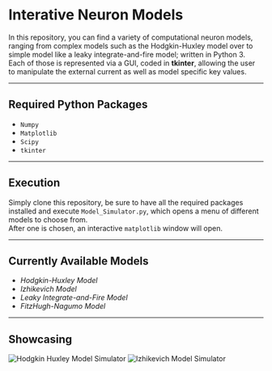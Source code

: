 # Interative Neuron Models
In this repository, you can find a variety of computational neuron models,
ranging from complex models such as the Hodgkin-Huxley model over to simple
model like a leaky integrate-and-fire model; written in Python 3.  
Each of those is represented via a GUI, coded in **tkinter**, allowing the
user to manipulate the external current as well as model specific key values.

---

## Required Python Packages
- ```Numpy```
- ```Matplotlib```
- ```Scipy```
- ```tkinter```

---

## Execution
Simply clone this repository, be sure to have all the required packages
installed and execute ```Model_Simulator.py```, which opens a menu of different
models to choose from.  
After one is chosen, an interactive ```matplotlib``` window will open.

---

## Currently Available Models
- *Hodgkin-Huxley Model*
- *Izhikevich Model*
- *Leaky Integrate-and-Fire Model*
- *FitzHugh-Nagumo Model*

---

## Showcasing
![Hodgkin Huxley Model Simulator](https://github.com/Devrim-Celik/interactive_neuron_model_simulator/blob/master/images/HH.gif)
![Izhikevich Model Simulator](https://github.com/Devrim-Celik/interactive_neuron_model_simulator/blob/master/images/IZ.gif)
